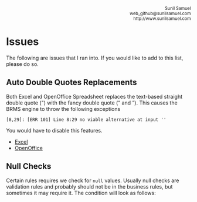 <p align='right'>
<small>Sunil Samuel<br>
web_github@sunilsamuel.com<br>
http://www.sunilsamuel.com
</small>
</p>

# Issues

The following are issues that I ran into.  If you would like to add to this list, please do so.

## Auto Double Quotes Replacements

Both Excel and OpenOffice Spreadsheet replaces the text-based straight double quote (") with the fancy double quote (&ldquo; and &rdquo;).  This causes the BRMS engine to throw the following exceptions

```
[8,29]: [ERR 101] Line 8:29 no viable alternative at input ''
```

You would have to disable this features.

* <a href="https://support.office.com/en-us/article/Change-curly-quotes-to-straight-quotes-and-vice-versa-017963a0-bc5f-486b-9c9d-0ec511a8fb8f" target="_blank">Excel</a>
* <a href="https://superuser.com/questions/643516/preventing-libreoffice-from-using-smart-quotes-instead-of-dumb-straight" target="_blank">OpenOffice</a>

## Null Checks

Certain rules requires we check for `null` values.  Usually null checks are validation rules and probably should not be in the business rules, but sometimes it may require it.  The condition will look as follows:

<a href="Documentation/gfx/null-check.png">
